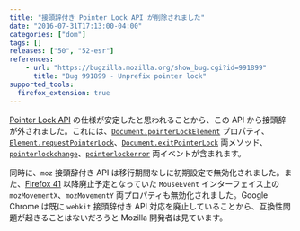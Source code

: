 ```yaml
---
title: "接頭辞付き Pointer Lock API が削除されました"
date: "2016-07-31T17:13:00-04:00"
categories: ["dom"]
tags: []
releases: ["50", "52-esr"]
references:
    - url: "https://bugzilla.mozilla.org/show_bug.cgi?id=991899"
      title: "Bug 991899 - Unprefix pointer lock"
supported_tools:
  firefox_extension: true
---
```

[Pointer Lock API](https://developer.mozilla.org/docs/Web/API/Pointer_Lock_API) の仕様が安定したと思われることから、この API から接頭辞が外されました。これには、[`Document.pointerLockElement`](https://developer.mozilla.org/docs/Web/API/Document/pointerLockElement) プロパティ、[`Element.requestPointerLock`](https://developer.mozilla.org/docs/Web/API/Element/requestPointerLock)、[`Document.exitPointerLock`](https://developer.mozilla.org/docs/Web/API/Document/exitPointerLock) 両メソッド、[`pointerlockchange`](https://developer.mozilla.org/docs/Web/Events/pointerlockchange)、[`pointerlockerror`](https://developer.mozilla.org/docs/Web/Events/pointerlockerror) 両イベントが含まれます。

同時に、`moz` 接頭辞付き API は移行期間なしに初期設定で無効化されました。また、[Firefox 41](https://www.fxsitecompat.dev/ja/docs/2015/mouseevent-movementxy-have-been-unprefixed/) 以降廃止予定となっていた `MouseEvent` インターフェイス上の `mozMovementX`、`mozMovementY` 両プロパティも無効化されました。Google Chrome は既に `webkit` 接頭辞付き API 対応を廃止していることから、互換性問題が起きることはないだろうと Mozilla 開発者は見ています。
